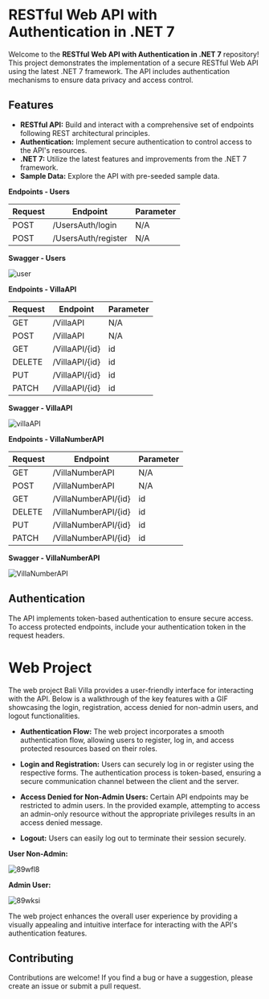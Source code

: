 # RESTful Web API with Authentication in .NET 7

Welcome to the **RESTful Web API with Authentication in .NET 7** repository! This project demonstrates the implementation of a secure RESTful Web API using the latest .NET 7 framework. The API includes authentication mechanisms to ensure data privacy and access control.

## Features

- **RESTful API:** Build and interact with a comprehensive set of endpoints following REST architectural principles.
- **Authentication:** Implement secure authentication to control access to the API's resources.
- **.NET 7:** Utilize the latest features and improvements from the .NET 7 framework.
- **Sample Data:** Explore the API with pre-seeded sample data.

**Endpoints - Users**

| Request  | Endpoint                | Parameter |
|----------|-------------------------|-----------|
| POST     | /UsersAuth/login        | N/A       |
| POST     | /UsersAuth/register     | N/A       |

**Swagger - Users**

![user](https://github.com/andressasabrantes/BaliVilla-API/assets/87620436/b9355304-bbfb-462e-a60a-558ce03a069c)


**Endpoints - VillaAPI**

| Request  | Endpoint                | Parameter |
|----------|-------------------------|-----------|
| GET      | /VillaAPI               | N/A       |
| POST     | /VillaAPI               | N/A       |
| GET      | /VillaAPI/{id}          | id        |
| DELETE   | /VillaAPI/{id}          | id        |
| PUT      | /VillaAPI/{id}          | id        |
| PATCH    | /VillaAPI/{id}          | id        |

**Swagger - VillaAPI**

![villaAPI](https://github.com/andressasabrantes/BaliVilla-API/assets/87620436/428f5da3-0050-4b19-9335-745cf56b38cf)


**Endpoints - VillaNumberAPI**

| Request  | Endpoint                | Parameter |
|----------|-------------------------|-----------|
| GET      | /VillaNumberAPI         | N/A       |
| POST     | /VillaNumberAPI         | N/A       |
| GET      | /VillaNumberAPI/{id}    | id        |
| DELETE   | /VillaNumberAPI/{id}    | id        |
| PUT      | /VillaNumberAPI/{id}    | id        |
| PATCH    | /VillaNumberAPI/{id}    | id        |

**Swagger - VillaNumberAPI**

![VillaNumberAPI](https://github.com/andressasabrantes/BaliVilla-API/assets/87620436/e06b3937-5d8f-4184-ba81-a2beb8dc381f)


## Authentication
The API implements token-based authentication to ensure secure access. To access protected endpoints, include your authentication token in the request headers.

# Web Project

The web project Bali Villa provides a user-friendly interface for interacting with the API. Below is a walkthrough of the key features with a GIF showcasing the login, registration, access denied for non-admin users, and logout functionalities.

- **Authentication Flow:** The web project incorporates a smooth authentication flow, allowing users to register, log in, and access protected resources based on their roles.

- **Login and Registration:** Users can securely log in or register using the respective forms. The authentication process is token-based, ensuring a secure communication channel between the client and the server.

- **Access Denied for Non-Admin Users:** Certain API endpoints may be restricted to admin users. In the provided example, attempting to access an admin-only resource without the appropriate privileges results in an access denied message.

- **Logout:** Users can easily log out to terminate their session securely.


**User Non-Admin:**

![89wfl8](https://github.com/andressasabrantes/BaliVilla-API/assets/87620436/5209d5b8-d05e-41b5-870e-8ac0c0a136f4)

**Admin User:**

![89wksi](https://github.com/andressasabrantes/BaliVilla-API/assets/87620436/c95ad6ad-4c08-46da-96f9-404f59b8a065)


The web project enhances the overall user experience by providing a visually appealing and intuitive interface for interacting with the API's authentication features. 


## Contributing
Contributions are welcome! If you find a bug or have a suggestion, please create an issue or submit a pull request.
